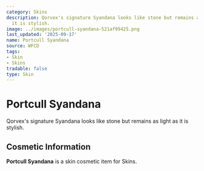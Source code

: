 ```yaml
---
category: Skins
description: Qorvex's signature Syandana looks like stone but remains as light as
  it is stylish.
image: ../images/portcull-syandana-521af99425.png
last_updated: '2025-09-17'
name: Portcull Syandana
source: WFCD
tags:
- Skin
- Skins
tradable: false
type: Skin
---
```


# Portcull Syandana

Qorvex's signature Syandana looks like stone but remains as light as it is stylish.

## Cosmetic Information

**Portcull Syandana** is a skin cosmetic item for Skins.


